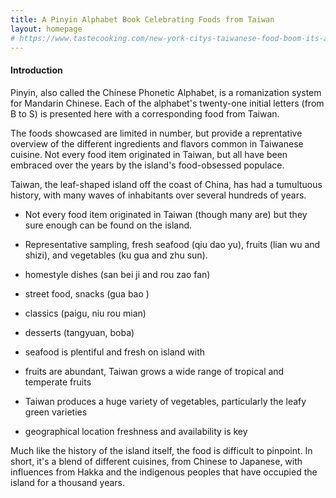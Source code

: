 ```yaml
---
title: A Pinyin Alphabet Book Celebrating Foods from Taiwan
layout: homepage
# https://www.tastecooking.com/new-york-citys-taiwanese-food-boom-its-about-damn-time/
---
```


#### Introduction

Pinyin, also called the Chinese Phonetic Alphabet, is a romanization system for Mandarin Chinese. Each of the alphabet's twenty-one initial letters (from B to S) is presented here with a corresponding food from Taiwan.

The foods showcased are limited in number, but provide a reprentative overview of the different ingredients and flavors common in Taiwanese cuisine. Not every food item originated in Taiwan, but all have been embraced over the years by the island's food-obsessed populace.


Taiwan, the leaf-shaped island off the coast of China, has had a tumultuous history, with many waves of inhabitants over several hundreds of years. 


- Not every food item originated in Taiwan (though many are) but they sure enough can be found on the island.

- Representative sampling, fresh seafood (qiu dao yu), fruits (lian wu and shizi), and vegetables (ku gua and zhu sun).
- homestyle dishes (san bei ji and rou zao fan)
- street food, snacks (gua bao )
- classics (paigu, niu rou mian)
- desserts (tangyuan, boba)

- seafood is plentiful and fresh on island with 
- fruits are abundant, Taiwan grows a wide range of tropical and temperate fruits
- Taiwan produces a huge variety of vegetables, particularly the leafy green varieties

- geographical location freshness and availability is key

Much like the history of the island itself, the food is difficult to pinpoint. In short, it's a blend of different cuisines, from Chinese to Japanese, with influences from Hakka and the indigenous peoples that have occupied the island for a thousand years.


<!--
---

Taiwanese food is a blend of cuisines, having been shaped by the various people who have lived on the island, from aboriginal peoples to Japanese to Chinese.

The foods showcased here—from fruits, vegetables, and seafood to snacks, desserts, and homestyle dishes—provide a mere introduction.

- Representative sampling, fresh seafood (qiu dao yu), fruits (lian wu and shizi), and vegetables (ku gua and zhu sun).
- homestyle dishes (san bei ji and rou zao fan)
- street food, snacks (gua bao )
- classics (paigu, niu rou mian)
- desserts (tangyuan, boba)

- seafood is plentiful and fresh on island with 
- fruits are abundant, Taiwan grows a wide range of tropical and temperate fruits
- Taiwan produces a huge variety of vegetables, particularly the leafy green varieties

- geographical location freshness and availability is key

- indigenous peoples
- Hakka
- Fujian
- Japanese
- influences from all of Mainland Chinese

---
Fine, here’s another shot: Taiwanese food is a blend of cuisines, thanks to waves of immigration to this mountainous, leaf-shaped island over several hundred years. The people who arrived from China’s coastal Fujian province starting in the 17th century get credit for bringing everything from noodles to fish balls.

The Japanese, who colonized Taiwan from 1895 until World War II ended in 1945, left their mark with sushi, tempura, and izakaya-style fare. The end of the Chinese Civil War in 1949 brought as many as 2 million refugees (and their cooking styles) from all over the mainland—Shanghai, Sichuan, Shandong, and even some places that don’t start with “S.”

And let’s not forget the aboriginal peoples who’ve been on the island for thousands of years, mastering the use of its flora (bamboo shoots in a dozen varieties, mountain vegetables rarely seen elsewhere) and fauna (from wild boar to obscure shellfish). Taiwanese cuisine is like a dozen in one—which does not make it easy selling it to a public that often confused.

---
“Taiwanese food is a blend of flavours and innovation. Due to Taiwan’s history with a few different foreign influences that occupied the island and always enforced there traditions on the island.

There is no one short sentence to describe Taiwanese food. It’s versatile, colorful, beautiful and influenced by the rich history and geographical location of Taiwan. Taiwanese love their food, the common greeting in Taiwan is not “How are you?” instead, “Are you full yet?” (呷飽未?) is the choice of greeting.


Traditionally it has a strong base in Chinese flavours but with its geographical location freshness and availability is key. In a personal view with the history of Taiwan and political regime at times causing in balance, making the most of what you have and creating as many flavours and dishes as possible is also important. Restaurants called “quick fry or hot fry”(快炒/熱炒), where most dishes are only a few US dollars and you share all the flavours and dishes “family style”. This is where also traditional hot pot and soup-based dishes are so important and also local comfort food and available all year round and full of strong broths and stewed meats. Also, the influence of fresh seafood and how it is prepared is very strongly Japanese and more available than red meats (compared to the west).

With its geographical location every year Taiwan is battered with typhoons and earthquakes constantly challenging the farmers and their crops. Due to this constant survival and change, the local delicacies and food options are very seasonal. When in season produce is celebrated strongly and almost create a craze as favourite foods become available and in abundance so prices are fair.

In the west, we have become used to having food available to us from all the world constantly. Taiwan has an aspect of that as entrepreneurs are building new businesses bringing in new products. But it really is a country where the weather or trade agreements really affect your daily life and not just a report on the news with no immediate impact on your day.”
-->